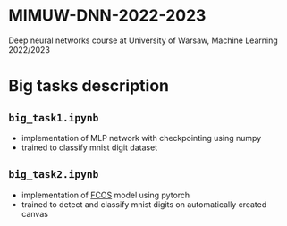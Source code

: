 # MIMUW-DNN-2022-2023
Deep neural networks course at University of Warsaw, Machine Learning 2022/2023

# Big tasks description
## `big_task1.ipynb`
 - implementation of MLP network with checkpointing using numpy
 - trained to classify mnist digit dataset

## `big_task2.ipynb`
 - implementation of [FCOS](https://arxiv.org/abs/1904.01355) model using pytorch
 - trained to detect and classify mnist digits on automatically created canvas

